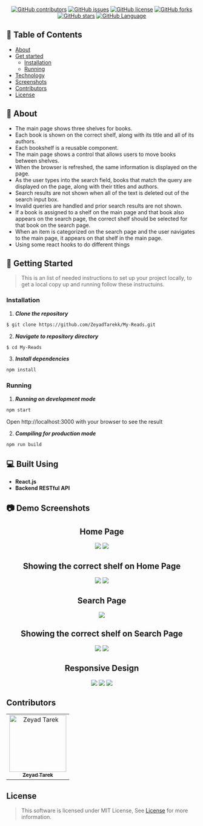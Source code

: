 <div align="center">

[![GitHub contributors](https://img.shields.io/github/contributors/ZeyadTarekk/My-Reads)](https://github.com/ZeyadTarekk/My-Reads/contributors)
[![GitHub issues](https://img.shields.io/github/issues/ZeyadTarekk/My-Reads)](https://github.com/ZeyadTarekk/My-Reads/issues)
[![GitHub license](https://img.shields.io/github/license/ZeyadTarekk/My-Reads)](https://github.com/ZeyadTarekk/My-Reads/blob/master/LICENSE)
[![GitHub forks](https://img.shields.io/github/forks/ZeyadTarekk/My-Reads)](https://github.com/ZeyadTarekk/My-Reads/network)
[![GitHub stars](https://img.shields.io/github/stars/ZeyadTarekk/My-Reads)](https://github.com/ZeyadTarekk/My-Reads/stargazers)
[![GitHub Language](https://img.shields.io/github/languages/top/ZeyadTarekk/My-Reads)](https://img.shields.io/github/languages/count/ZeyadTarekk/My-Reads)

</div>

## 📝 Table of Contents

- [About](#about)
- [Get started](#get-started)
  - [Installation](#Install)
  - [Running](#running)
- [Technology](#tech)
- [Screenshots](#Screenshots)
- [Contributors](#Contributors)
- [License](#license)

## 📙 About <a name = "about"></a>

- The main page shows three shelves for books.
- Each book is shown on the correct shelf, along with its title and all of its authors.
- Each bookshelf is a reusable component.
- The main page shows a control that allows users to move books between shelves.
- When the browser is refreshed, the same information is displayed on the page.
- As the user types into the search field, books that match the query are displayed on the page, along with their titles and authors.
- Search results are not shown when all of the text is deleted out of the search input box.
- Invalid queries are handled and prior search results are not shown.
- If a book is assigned to a shelf on the main page and that book also appears on the search page, the correct shelf should be selected for that book on the search page.
- When an item is categorized on the search page and the user navigates to the main page, it appears on that shelf in the main page.
- Using some react hooks to do different things

## 🏁 Getting Started <a name = "get-started"></a>

> This is an list of needed instructions to set up your project locally, to get a local copy up and running follow these
> instructuins.

### Installation <a name = "Install"></a>

1. **_Clone the repository_**

```sh
$ git clone https://github.com/ZeyadTarekk/My-Reads.git
```

2. **_Navigate to repository directory_**

```sh
$ cd My-Reads
```

3. **_Install dependencies_**

```sh
npm install
```

### Running <a name = "running"></a>

1. **_Running on development mode_**

```sh
npm start
```

Open http://localhost:3000 with your browser to see the result

2. **_Compiling for production mode_**

```sh
npm run build
```

## 💻 Built Using <a name = "tech"></a>

- **React.js**
- **Backend RESTful API**

## 📷 Demo Screenshots <a name = "Screenshots"></a>

<div align="center">
<h2 align='center'>Home Page</h2>
   <img src="screenshots/s1.png">
   <img src="screenshots/s2.png">
<h2 align='center'>Showing the correct shelf  on Home Page</h2>
   <img  src="screenshots/s3.png"></a>
   <img  src="screenshots/s4.png"></a>

<h2 align='center'>Search Page</h2>
<img src="screenshots/s5.png"></a>
<h2 align='center'>Showing the correct shelf  on Search Page</h2>
<img src="screenshots/s6.png"></a>
<img src="screenshots/s7.png"></a>
<h2 align='center'>Responsive Design</h2>
<img src="screenshots/s8.png"></a>
<img src="screenshots/s9.png"></a>
<img src="screenshots/s10.png"></a>
</div>

## Contributors <a name = "Contributors"></a>

<table>
  <tr>
    <td align="center">
    <a href="https://github.com/ZeyadTarekk" target="_black">
    <img src="https://avatars.githubusercontent.com/u/76125650?v=4" width="150px;" alt="Zeyad Tarek"/>
    <br />
    <sub><b>Zeyad Tarek</b></sub></a>

  </tr>
 </table>

## License <a name = "license"></a>

> This software is licensed under MIT License, See [License](https://github.com/ZeyadTarekk/My-Reads/blob/main/LICENSE) for more information.
